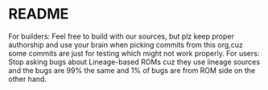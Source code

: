# README
For builders:
Feel free to build with our sources, but plz keep proper authorship and use your brain when picking commits from this org,cuz some commits are just for testing which might not work properly.
For users: 
Stop asking bugs about Lineage-based ROMs cuz they use lineage sources and the bugs are 99% the same and 1% of bugs are from ROM side on the other hand.
